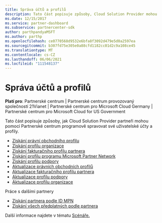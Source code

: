 ```yaml
---
title: Správa účtů a profilů
description: Tato část popisuje způsoby, Cloud Solution Provider mohou partneři používat Partnerské centrum ke správě uživatelských účtů a profilů prostřednictvím kódu programu.
ms.date: 12/15/2017
ms.service: partner-dashboard
ms.subservice: partnercenter-sdk
author: parthpandyaMSFT
ms.author: parthp
ms.openlocfilehash: ce0770568d9532e6bfa8f3092d479e5d0a2597ea
ms.sourcegitcommit: b307fd75e305e0a88cfd1182cc01d2c9a108ce45
ms.translationtype: MT
ms.contentlocale: cs-CZ
ms.lasthandoff: 06/06/2021
ms.locfileid: "111548137"
---
```

# <a name="manage-accounts-and-profiles"></a>Správa účtů a profilů

**Platí pro**: Partnerské centrum | Partnerské centrum provozovaný společností 21Vianet | Partnerské centrum pro Microsoft Cloud Germany | Partnerské centrum pro Microsoft Cloud for US Government

Tato část popisuje způsoby, jak Cloud Solution Provider partneři mohou pomocí Partnerské centrum programově spravovat své uživatelské účty a profily.

- [Získání právní obchodního profilu](get-legal-business-profile.md)
- [Získání profilu organizace](get-an-organization-profile.md)
- [Získání fakturačního profilu partnera](get-partner-billing-profile.md)
- [Získání profilu programu Microsoft Partner Network](get-partner-network-profile.md)
- [Získání profilu podpory](get-support-profile.md)
- [Aktualizace právních obchodních profilů](update-legal-business-profile.md)
- [Aktualizace fakturačního profilu partnera](update-partner-billing-profile.md)
- [Aktualizace profilu podpory](update-support-profile.md)
- [Aktualizace profilu organizace](update-an-organization-profile.md)

Práce s dalšími partnery

- [Získání partnera podle ID MPN](get-partner-by-mpn-id.md)
- [Získání všech předplatných podle partnera](get-all-subscriptions-by-partner.md)

Další informace najdete v tématu [Scénáře.](scenarios.md)